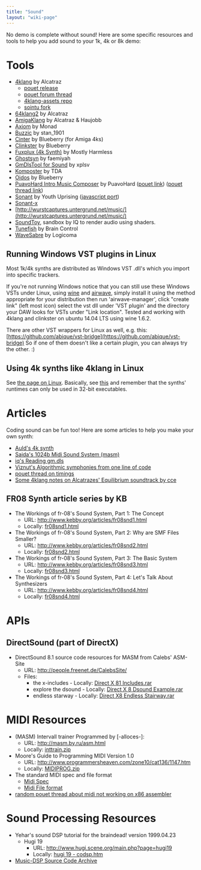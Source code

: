 ```yaml
---
title: "Sound"
layout: "wiki-page"
---
```


No demo is complete without sound! Here are some specific resources and tools to help you add sound to your 1k, 4k or 8k demo:

# Tools

* [4klang](http://4klang.untergrund.net/) by Alcatraz
    * [pouet release](http://www.pouet.net/prod.php?which=53398)
    * [pouet forum thread](http://www.pouet.net/topic.php?which=10480)
    * [4klang-assets repo](https://github.com/in4k/4klang-assets)
    * [sointu fork](https://www.pouet.net/prod.php?which=88747)
* [64klang2](https://github.com/hzdgopher/64klang) by Alcatraz
* [AmigaKlang](https://www.pouet.net/prod.php?which=85351) by Alcatraz & Haujobb
* [Axiom](https://github.com/monadgroup/axiom) by Monad
* [Buzzic](http://www.pouet.net/prod.php?which=54407) by stan_1901
* [Cinter](https://bitbucket.org/askeksa/cinter) by Blueberry (for Amiga 4ks)
* [Clinkster](http://www.pouet.net/prod.php?which=61592) by Blueberry
* [Fuxplux (4k Synth)](http://www.pouet.net/prod.php?which=13016) by Mostly Harmless
* [Ghostsyn](https://github.com/Juippi/ghostsyn) by faemiyah
* [GmDlsTool for Sound](http://www.pouet.net/prod.php?which=30541) by xplsv
* [Komposter](http://komposter.haxor.fi/) by TDA
* [Oidos](http://www.pouet.net/prod.php?which=69524) by Blueberry
* [PuavoHard Intro Music Composer](http://www.puavohard.net/php/prod/phpimc) by PuavoHard ([pouet link](http://www.pouet.net/prod.php?which=53671)) ([pouet thread link](http://www.pouet.net/topic.php?which=10793))
* [Sonant](http://www.pouet.net/prod.php?which=53615) by Youth Uprising ([javascript port](http://sonantlive.bitsnbites.eu/))
* [Sonant-x](https://github.com/nicolas-van/sonant-x)
* [http://wurstcaptures.untergrund.net/music/](http://wurstcaptures.untergrund.net/music/)
* [SoundToy](http://www.iquilezles.org/apps/soundtoy/), sandbox by IQ to render audio using shaders.
* [Tunefish](https://github.com/paynebc/tunefish) by Brain Control
* [WaveSabre](https://github.com/logicomacorp/WaveSabre) by Logicoma

## Running Windows VST plugins in Linux

Most 1k/4k synths are distributed as Windows VST .dll's which you import into specific trackers.

If you're not running Windows notice that you can still use these Windows VSTs under Linux, using [wine](https://www.winehq.org/) and [airwave](https://github.com/phantom-code/airwave), simply install it using the method appropriate for your distribution then run 'airwave-manager', click "create link" (left most icon) select the vst dll under 'VST plugin' and the directory your DAW looks for VSTs under "Link location". Tested and working with 4klang and clinkster on ubuntu 14.04 LTS using wine 1.6.2.

There are other VST wrappers for Linux as well, e.g. this: [https://github.com/abique/vst-bridge](https://github.com/abique/vst-bridge) So if one of them doesn't like a certain plugin, you can always try the other. :)

## Using 4k synths like 4klang in Linux

See [the page on Linux](linux.markdown). Basically, see
[this](https://gitlab.com/PoroCYon/4klang-linux) and remember that the synths'
runtimes can only be used in 32-bit executables.

# Articles

Coding sound can be fun too! Here are some articles to help you make your own synth:

* [Auld's 4k synth](aulds-4k-synth)
* [Saida's 1024b Midi Sound System (masm)](saidas-1024b-sound-system)
* [iq's Reading gm.dls](reading-gm.dls)
* [Viznut's Algorithmic symphonies from one line of code](http://countercomplex.blogspot.pt/2011/10/algorithmic-symphonies-from-one-line-of.html)
* [pouet thread on timings](http://www.pouet.net/topic.php?which=10820)
* [Some 4klang notes on Alcatrazes' Equilibrium soundtrack by cce](http://www.pouet.net/topic.php?which=11327)

## FR08 Synth article series by KB

* The Workings of fr-08's Sound System, Part 1: The Concept
    * URL: http://www.kebby.org/articles/fr08snd1.html
    * Locally: [fr08snd1.html](http://in4k.untergrund.net/various%20web%20articles/fr08snd1.htm)
* The Workings of fr-08's Sound System, Part 2: Why are SMF Files Smaller?
    * URL: http://www.kebby.org/articles/fr08snd2.html
    * Locally: [fr08snd2.html](http://in4k.untergrund.net/various%20web%20articles/fr08snd2.htm)
* The Workings of fr-08's Sound System, Part 3: The Basic System
    * URL: http://www.kebby.org/articles/fr08snd3.html
    * Locally: [fr08snd3.html](http://in4k.untergrund.net/various%20web%20articles/fr08snd3.htm)
* The Workings of fr-08's Sound System, Part 4: Let's Talk About Synthesizers
    * URL: http://www.kebby.org/articles/fr08snd4.html
    * Locally: [fr08snd4.html](http://in4k.untergrund.net/various%20web%20articles/fr08snd4.htm)

# APIs

## DirectSound (part of DirectX)
* DirectSound 8.1 source code resources for MASM from Calebs' ASM-Site
    * URL: http://people.freenet.de/CalebsSite/
    * Files:
        * the x-includes - Locally: [Direct X 81 Includes.rar](http://in4k.untergrund.net/sound/Direct_X_81_Includes.rar)
        * explore the dsound - Locally: [Direct X 8 Dsound Example.rar](http://in4k.untergrund.net/sound/Direct_X_8_Dsound_Example.rar)
        * endless starway - Locally: [Direct X8 Endless Stairway.rar](http://in4k.untergrund.net/sound/Direct_X8_Endless_Stairway.rar)

# MIDI Resources
* (MASM) Intervall trainer Programmed by [-alloces-]:
    * URL: http://masm.by.ru/asm.html
    * Locally: [inttrain.zip](http://in4k.untergrund.net/sound/inttrain.zip)
* Moore's Guide to Programming MIDI Version 1.0
    * URL: http://www.programmersheaven.com/zone10/cat136/1147.htm
    * Locally: [MIDIPROG.zip](http://in4k.untergrund.net/sound/MIDIPROG.zip)
* The standard MIDI spec and file format
    * [Midi Spec](http://www.borg.com/~jglatt/tech/midispec.htm)
    * [Midi File format](http://www.borg.com/~jglatt/tech/midifile.htm)
* [random pouet thread about midi not working on x86 assembler](http://www.pouet.net/topic.php?which=10720)

# Sound Processing Resources
* Yehar's sound DSP tutorial for the braindead! version 1999.04.23
    * Hugi 19
        * URL: http://www.hugi.scene.org/main.php?page=hugi19
        * Locally: [hugi 19 - codsp.htm](http://in4k.untergrund.net/html_articles/hugi%2019%20-%20codsp.htm)
* [Music-DSP Source Code Archive](http://www.musicdsp.org/)
